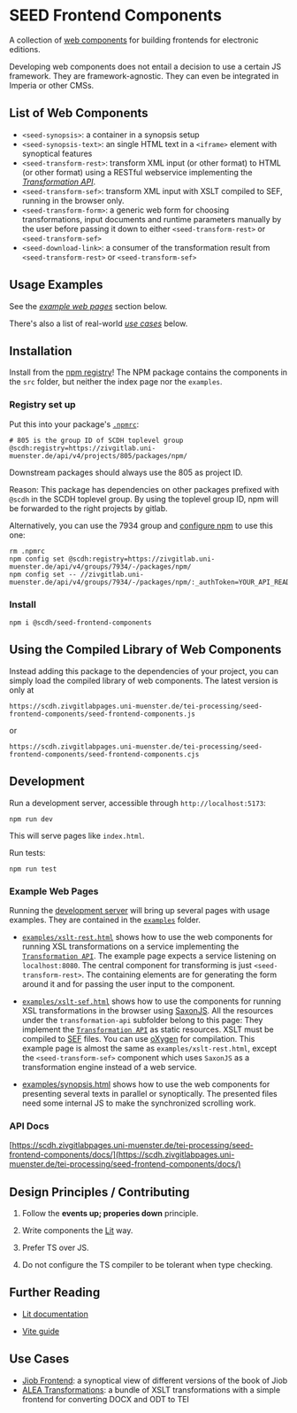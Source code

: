 # SEED Frontend Components

A collection of [web
components](https://developer.mozilla.org/en-US/docs/Web/API/Web_components)
for building frontends for electronic editions.

Developing web components does not entail a decision to use a certain
JS framework. They are framework-agnostic.  They can even be
integrated in Imperia or other CMSs.

## List of Web Components

- `<seed-synopsis>`: a container in a synopsis setup
- `<seed-synopsis-text>`: an single HTML text in a `<iframe>` element
  with synoptical features
- `<seed-transform-rest>`: transform XML input (or other format) to
  HTML (or other format) using a RESTful webservice implementing the
  [*Transformation API*](transformation-api.md).
- `<seed-transform-sef>`: transform XML input with XSLT compiled to
  SEF, running in the browser only.
- `<seed-transform-form>`: a generic web form for choosing
  transformations, input documents and runtime parameters manually by
  the user before passing it down to either `<seed-transform-rest>` or
  `<seed-transform-sef>`
- `<seed-download-link>`: a consumer of the transformation result from
  `<seed-transform-rest>` or `<seed-transform-sef>`


## Usage Examples

See the  [*example web pages*](#example-web-pages) section below.

There's also a list of real-world [*use cases*](#use-cases) below.

## Installation

Install from the [npm registry](-/packages/6733)! The NPM package
contains the components in the `src` folder, but neither the index
page nor the `examples`.

### Registry set up

Put this into your package's [`.npmrc`](https://docs.npmjs.com/cli/v9/configuring-npm/npmrc):

```shell
# 805 is the group ID of SCDH toplevel group
@scdh:registry=https://zivgitlab.uni-muenster.de/api/v4/projects/805/packages/npm/
```

Downstream packages should always use the 805 as project ID.

Reason: This package has dependencies on other packages prefixed with
`@scdh` in the SCDH toplevel group. By using the toplevel group ID,
npm will be forwarded to the right projects by gitlab.

Alternatively, you can use the 7934 group and [configure
npm](https://docs.gitlab.com/ee/user/packages/npm_registry/#publishing-a-package-via-the-command-line)
to use this one:

```
rm .npmrc
npm config set @scdh:registry=https://zivgitlab.uni-muenster.de/api/v4/groups/7934/-/packages/npm/
npm config set -- //zivgitlab.uni-muenster.de/api/v4/groups/7934/-/packages/npm/:_authToken=YOUR_API_READ_TOKEN 
```



### Install

```shell
npm i @scdh/seed-frontend-components
```

## Using the Compiled Library of Web Components

Instead adding this package to the dependencies of your project, you
can simply load the compiled library of web components. The latest
version is only at

```
https://scdh.zivgitlabpages.uni-muenster.de/tei-processing/seed-frontend-components/seed-frontend-components.js
```

or

```
https://scdh.zivgitlabpages.uni-muenster.de/tei-processing/seed-frontend-components/seed-frontend-components.cjs
```


## Development

Run a development server, accessible through `http://localhost:5173`:

```shell
npm run dev
```

This will serve pages like `index.html`.

Run tests:

```shell
npm run test
```
### Example Web Pages

Running the [development server](#development) will bring up several
pages with usage examples. They are contained in the
[`examples`](examples) folder.

- [`examples/xslt-rest.html`](examples/xslt.html) shows how to use the
  web components for running XSL transformations on a service
  implementing the [`Transformation API`](transformation-api.js). The
  example page expects a service listening on `localhost:8080`. The
  central component for transforming is just
  `<seed-transform-rest>`. The containing elements are for generating
  the form around it and for passing the user input to the component.

- [`examples/xslt-sef.html`](examples/sef.html) shows how to use the
  components for running XSL transformations in the browser using
  [SaxonJS](https://www.saxonica.com/saxon-js/documentation2/index.html#!about). All
  the resources under the `transformation-api` subfolder belong to
  this page: They implement the [`Transformation
  API`](transformation-api.md) as static resources. XSLT must be
  compiled to
  [SEF](https://www.saxonica.com/saxon-js/documentation2/index.html#!about)
  files. You can use
  [oXygen](https://www.oxygenxml.com/doc/versions/25.1/ug-editor/topics/compile-xsl-for-saxon-x-tools.html)
  for compilation. This example page is almost the same as
  `examples/xslt-rest.html`, except the `<seed-transform-sef>`
  component which uses `SaxonJS` as a transformation engine instead of
  a web service.

- [examples/synopsis.html](examples/synopsis.html) shows how to use
  the web components for presenting several texts in parallel or
  synoptically. The presented files need some internal JS to make the
  synchronized scrolling work.

### API Docs

[https://scdh.zivgitlabpages.uni-muenster.de/tei-processing/seed-frontend-components/docs/](https://scdh.zivgitlabpages.uni-muenster.de/tei-processing/seed-frontend-components/docs/)


## Design Principles / Contributing

1. Follow the **events up; properies down** principle.

1. Write components the [Lit](https://lit.dev/docs/) way.

1. Prefer TS over JS.

1. Do not configure the TS compiler to be tolerant when type checking.

## Further Reading

- [Lit documentation](https://lit.dev/docs/)

- [Vite guide](https://vitejs.dev/guide/)

## Use Cases

- [Jiob Frontend](https://zivgitlab.uni-muenster.de/SCDH/schnocks-ijob/hiob-synopsis-frontend): a synoptical view of different versions of the book of Jiob
- [ALEA Transformations](https://zivgitlab.uni-muenster.de/SCDH/hees-alea/alea-transformations): a bundle of XSLT transformations with a simple frontend for converting DOCX and ODT to TEI

